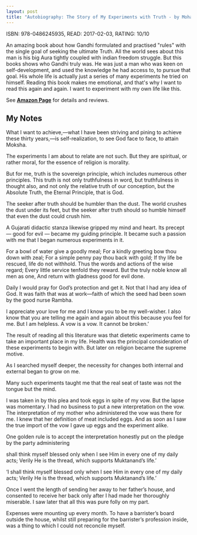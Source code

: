 ```yaml
---
layout: post
title: "Autobiography: The Story of My Experiments with Truth - by Mohandas K. Gandhi"
---
```


ISBN: 978-0486245935, READ: 2017-02-03, RATING: 10/10

An amazing book about how Gandhi formulated and practised "rules" with the single goal of seeking the ultimate Truth. All the world sees about this man is his big Aura tightly coupled with indian freedom struggle. But this books shows who Gandhi truly was. He was just a man who was keen on self-development, and used the knowledge he had access to, to pursue that goal. His whole life is actually just a series of many experiments he tried on himself. Reading this book makes me emotional, and that's why I want to read this again and again. I want to experiment with my own life like this.

<!--more-->

See [__Amazon Page__](http://amzn.to/2k7Rksx) for details and reviews.

## My Notes
What I want to achieve,—what I have been striving and pining to achieve these thirty years,—is self-realization, to see God face to face, to attain Moksha.

The experiments I am about to relate are not such. But they are spiritual, or rather moral, for the essence of religion is morality.

But for me, truth is the sovereign principle, which includes numerous other principles. This truth is not only truthfulness in word, but truthfulness in thought also, and not only the relative truth of our conception, but the Absolute Truth, the Eternal Principle, that is God.

The seeker after truth should be humbler than the dust. The world crushes the dust under its feet, but the seeker after truth should so humble himself that even the dust could crush him.

A Gujarati didactic stanza likewise gripped my mind and heart. Its precept — good for evil — became my guiding principle. It became such a passion with me that I began numerous experiments in it.

For a bowl of water give a goodly meal; For a kindly greeting bow thou down with zeal; For a simple penny pay thou back with gold; If thy life be rescued, life do not withhold. Thus the words and actions of the wise regard; Every little service tenfold they reward. But the truly noble know all men as one, And return with gladness good for evil done.

Daily I would pray for God’s protection and get it. Not that I had any idea of God. It was faith that was at work—faith of which the seed had been sown by the good nurse Rambha.

I appreciate your love for me and I know you to be my well-wisher. I also know that you are telling me again and again about this because you feel for me. But I am helpless. A vow is a vow. It cannot be broken.’

The result of reading all this literature was that dietetic experiments came to take an important place in my life. Health was the principal consideration of these experiments to begin with. But later on religion became the supreme motive.

As I searched myself deeper, the necessity for changes both internal and external began to grow on me.

Many such experiments taught me that the real seat of taste was not the tongue but the mind.

I was taken in by this plea and took eggs in spite of my vow. But the lapse was momentary. I had no business to put a new interpretation on the vow. The interpretation of my mother who administered the vow was there for me. I knew that her definition of meat included eggs. And as soon as I saw the true import of the vow I gave up eggs and the experiment alike.

One golden rule is to accept the interpretation honestly put on the pledge by the party administering

shall think myself blessed only when I see Him in every one of my daily acts; Verily He is the thread, which supports Muktanand’s life.’

‘I shall think myself blessed only when I see Him in every one of my daily acts; Verily He is the thread, which supports Muktanand’s life.’

Once I went the length of sending her away to her father’s house, and consented to receive her back only after I had made her thoroughly miserable. I saw later that all this was pure folly on my part.

Expenses were mounting up every month. To have a barrister’s board outside the house, whilst still preparing for the barrister’s profession inside, was a thing to which I could not reconcile myself.

